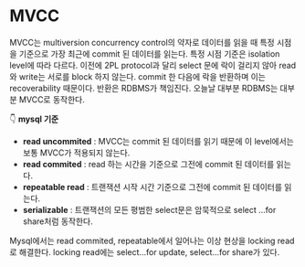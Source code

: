 # MVCC
MVCC는 multiversion concurrency control의 약자로 데이터를 읽을 때 특정 시점을 기준으로 가장 최근에 commit 된 데이터를 읽는다. 
특정 시점 기준은 isolation level에 따라 다르다. 이전에 2PL protocol과 달리 select 문에 락이 걸리지 않아 read와 write는 서로를 block 하지 않는다. commit 한 다음에 락을 반환하며 이는 recoverability 때문이다. 반환은 RDBMS가 책임진다. 
오늘날 대부분 RDBMS는 대부분 MVCC로 동작한다. 

👇 **mysql 기준**
* **read uncommited** : MVCC는 commit 된 데이터를 읽기 때문에 이 level에서는 보통 MVCC가 적용되지 않는다. 
* **read commited** : read 하는 시간을 기준으로 그전에 commit 된 데이터를 읽는다. 
* **repeatable read** : 트랜잭션 시작 시간 기준으로 그전에 commit 된 데이터를 읽는다.
* **serializable** : 트랜잭션의 모든 평범한 select문은 암묵적으로 select ...for share처럼 동작한다.


Mysql에서는 read commited, repeatable에서 일어나는 이상 현상을 locking read로 해결한다. 
locking read에는 select...for update, select...for share가 있다.

